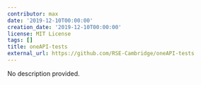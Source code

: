 ```yaml
---
contributor: max
date: '2019-12-10T00:00:00'
creation_date: '2019-12-10T00:00:00'
license: MIT License
tags: []
title: oneAPI-tests
external_url: https://github.com/RSE-Cambridge/oneAPI-tests
---
```


No description provided.
